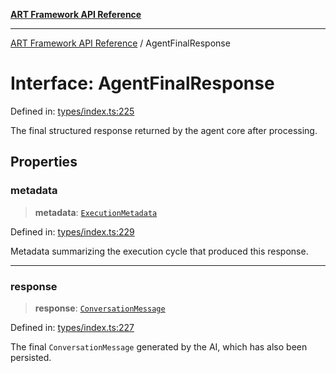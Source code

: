[**ART Framework API Reference**](../README.md)

***

[ART Framework API Reference](../README.md) / AgentFinalResponse

# Interface: AgentFinalResponse

Defined in: [types/index.ts:225](https://github.com/hashangit/ART/blob/f4539b852e546bb06f1cc8c56173d3ccfb0ad7fa/src/types/index.ts#L225)

The final structured response returned by the agent core after processing.

## Properties

### metadata

> **metadata**: [`ExecutionMetadata`](ExecutionMetadata.md)

Defined in: [types/index.ts:229](https://github.com/hashangit/ART/blob/f4539b852e546bb06f1cc8c56173d3ccfb0ad7fa/src/types/index.ts#L229)

Metadata summarizing the execution cycle that produced this response.

***

### response

> **response**: [`ConversationMessage`](ConversationMessage.md)

Defined in: [types/index.ts:227](https://github.com/hashangit/ART/blob/f4539b852e546bb06f1cc8c56173d3ccfb0ad7fa/src/types/index.ts#L227)

The final `ConversationMessage` generated by the AI, which has also been persisted.
